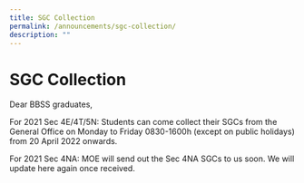 ```yaml
---
title: SGC Collection
permalink: /announcements/sgc-collection/
description: ""
---
```

# SGC Collection


Dear BBSS graduates,

For 2021 Sec 4E/4T/5N: Students can come collect their SGCs from the General Office on Monday to Friday 0830-1600h (except on public holidays) from 20 April 2022 onwards.

For 2021 Sec 4NA: MOE will send out the Sec 4NA SGCs to us soon. We will update here again once received.